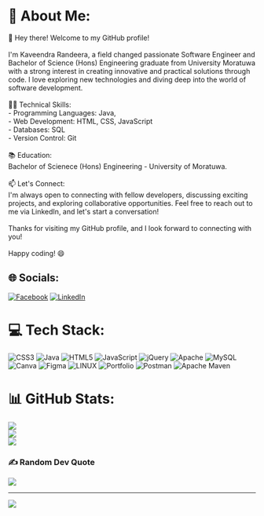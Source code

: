 


# 💫 About Me:
👋 Hey there! Welcome to my GitHub profile!<br><br>I'm Kaveendra Randeera, a field changed passionate Software Engineer and Bachelor of Science (Hons) Engineering graduate from University Moratuwa with a strong interest in creating innovative and practical solutions through code. I love exploring new technologies and diving deep into the world of software development.<br><br>👨‍💻 Technical Skills:<br>- Programming Languages: Java, <br>- Web Development: HTML, CSS, JavaScript<br>- Databases: SQL<br>- Version Control: Git<br><br>📚 Education:<br>Bachelor of Scienece (Hons) Engineering - University of Moratuwa.<br><br>📫 Let's Connect:<br>I'm always open to connecting with fellow developers, discussing exciting projects, and exploring collaborative opportunities. Feel free to reach out to me via LinkedIn, and let's start a conversation!<br><br>Thanks for visiting my GitHub profile, and I look forward to connecting with you!<br><br>Happy coding! 😄


## 🌐 Socials:
[![Facebook](https://img.shields.io/badge/Facebook-%231877F2.svg?logo=Facebook&logoColor=white)](https://www.facebook.com/kaveendra.randeera) [![LinkedIn](https://img.shields.io/badge/LinkedIn-%230077B5.svg?logo=linkedin&logoColor=white)](https://www.linkedin.com/in/randeera/) 

# 💻 Tech Stack:
![CSS3](https://img.shields.io/badge/css3-%231572B6.svg?style=flat&logo=css3&logoColor=white) ![Java](https://img.shields.io/badge/java-%23ED8B00.svg?style=flat&logo=java&logoColor=white) ![HTML5](https://img.shields.io/badge/html5-%23E34F26.svg?style=flat&logo=html5&logoColor=white) ![JavaScript](https://img.shields.io/badge/javascript-%23323330.svg?style=flat&logo=javascript&logoColor=%23F7DF1E) ![jQuery](https://img.shields.io/badge/jquery-%230769AD.svg?style=flat&logo=jquery&logoColor=white) ![Apache](https://img.shields.io/badge/apache-%23D42029.svg?style=flat&logo=apache&logoColor=white) ![MySQL](https://img.shields.io/badge/mysql-%2300f.svg?style=flat&logo=mysql&logoColor=white) ![Canva](https://img.shields.io/badge/Canva-%2300C4CC.svg?style=flat&logo=Canva&logoColor=white) 	![Figma](https://img.shields.io/badge/figma-%23F24E1E.svg?style=flat&logo=figma&logoColor=white) ![LINUX](https://img.shields.io/badge/Linux-FCC624?style=flat&logo=linux&logoColor=black) ![Portfolio](https://img.shields.io/badge/Portfolio-%23000000.svg?style=flat&logo=firefox&logoColor=#FF7139) ![Postman](https://img.shields.io/badge/Postman-FF6C37?style=flat&logo=postman&logoColor=white) ![Apache Maven](https://img.shields.io/badge/Apache%20Maven-C71A36?style=flat&logo=Apache%20Maven&logoColor=white)
# 📊 GitHub Stats:
![](https://github-readme-stats.vercel.app/api?username=randeera&theme=dark&hide_border=false&include_all_commits=false&count_private=false)<br/>
![](https://github-readme-streak-stats.herokuapp.com/?user=Ruvini-Rangathara&theme=dark&hide_border=false)<br/>
![](https://github-readme-stats.vercel.app/api/top-langs/?username=Ruvini-Rangathara&theme=dark&hide_border=false&include_all_commits=false&count_private=false&layout=compact)

### ✍️ Random Dev Quote
![](https://quotes-github-readme.vercel.app/api?type=horizontal&theme=dark)

---
[![](https://visitcount.itsvg.in/api?id=Ruvini-Rangathara&icon=5&color=12)](https://visitcount.itsvg.in)

<!-- Proudly created with GPRM ( https://gprm.itsvg.in ) -->